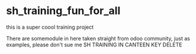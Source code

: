 # sh_training_fun_for_all
this is a super coool training project 

There are somemodule in here taken straight from odoo community, just as examples, please don't sue me
SH TRAINING IN CANTEEN
KEY DELETE
